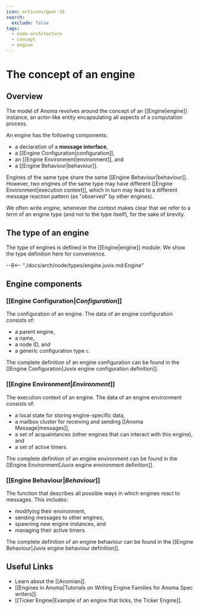 ```yaml
---
icon: octicons/gear-16
search:
  exclude: false
tags:
  - node-architecture
  - concept
  - engine
---
```


# The concept of an engine

## Overview

The model of Anoma revolves around the concept of an [[Engine|engine]] instance, an
actor-like entity encapsulating all aspects of a computation process.

An engine has the following components:

- a declaration of a **message interface**,
- a [[Engine Configuration|configuration]],
- an [[Engine Environment|environment]], and
- a [[Engine Behaviour|behaviour]].

Engines of the same type share the same [[Engine Behaviour|behaviour]]. However, two engines of the same type may have different
[[Engine Environment|execution context]],
which in turn may lead to a different message reaction pattern
(as "observed" by other engines).

We often write _engine_,
whenever the context makes clear that we refer to a _term_ of an engine type
(and not to the type itself),
for the sake of brevity.

## The type of an engine

The type of engines is defined in the [[Engine|engine]] module.
We show the type definition here for convenience.

--8<-- "./docs/arch/node/types/engine.juvix.md:Engine"

## Engine components

### [[Engine Configuration|*Configuration*]]

The configuration of an engine. The data of an engine configuration consists of:

- a parent engine,
- a name,
- a node ID, and
- a generic configuration type `c`.

The complete definition of an engine configuration can be found in the
[[Engine Configuration|Juvix engine configuration definition]].

### [[Engine Environment|*Environment*]]

The execution context of an engine. The data of an engine environment consists of:

- a local state for storing engine-specific data,
- a mailbox cluster for receiving and sending [[Anoma Message|messages]],
- a set of acquaintances (other engines that can interact with this engine), and
- a set of active timers.

The complete definition of an engine environment can be found in the
[[Engine Environment|Juvix engine environment definition]].

### [[Engine Behaviour|*Behaviour*]]

The function that describes all possible ways in which engines react to
messages. This includes:

- modifying their environment,
- sending messages to other engines,
- spawning new engine instances, and
- managing their active timers.

The complete definition of an engine behaviour can be found in the
[[Engine Behaviour|Juvix engine behaviour definition]].

## Useful Links

- Learn about the [[Anomian]].
- [[Engines in Anoma|Tutorials on Writing Engine Families for Anoma Spec writers]].
- [[Ticker Engine|Example of an engine that ticks, the Ticker Engine]].
